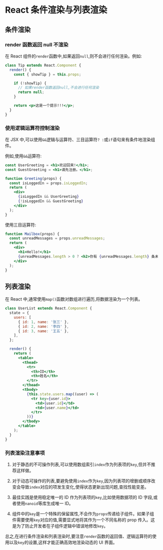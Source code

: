 # React 条件渲染与列表渲染

## 条件渲染

### render 函数返回 null 不渲染

在 React 组件的`render`函数中,如果返回`null`,则不会进行任何渲染。例如:

```jsx
class Tip extends React.Component {
  render() {
    const { showTip } = this.props;

    if (!showTip) {
      // 如果render函数返回null,不会进行任何渲染
      return null;
    }

    return <p>这是一个提示!!!</p>;
  }
}
```

### 使用逻辑运算符控制渲染

在 JSX 中,可以使用`&&`逻辑与运算符、三目运算符`? :`或`if`语句来有条件地渲染组件。

例如,使用`&&`运算符:

```jsx
const UserGreeting = <h1>欢迎回来!</h1>;
const GuestGreeting = <h1>请先注册。</h1>;

function Greeting(props) {
  const isLoggedIn = props.isLoggedIn;
  return (
    <div>
      {isLoggedIn && UserGreeting}
      {!isLoggedIn && GuestGreeting}
    </div>
  );
}
```

使用三目运算符:

```jsx
function Mailbox(props) {
  const unreadMessages = props.unreadMessages;
  return (
    <div>
      <h1>Hello!</h1>
      {unreadMessages.length > 0 ? <h2>你有 {unreadMessages.length} 条未读消息。</h2> : <h2>没有未读消息。</h2>}
    </div>
  );
}
```

## 列表渲染

在 React 中,通常使用`map()`函数对数组进行遍历,将数据渲染为一个列表。

```jsx
class UserList extends React.Component {
  state = {
    users: [
      { id: 1, name: '张三' },
      { id: 2, name: '李四' },
      { id: 3, name: '王五' },
    ],
  };

  render() {
    return (
      <table>
        <thead>
          <tr>
            <th>ID</th>
            <th>姓名</th>
          </tr>
        </thead>
        <tbody>
          {this.state.users.map((user) => (
            <tr key={user.id}>
              <td>{user.id}</td>
              <td>{user.name}</td>
            </tr>
          ))}
        </tbody>
      </table>
    );
  }
}
```

### 列表渲染注意事项

1. 对于静态的不可操作列表,可以使用数组索引`index`作为列表项的`key`,但并不推荐这样做。

2. 对于动态可操作的列表,要避免使用`index`作为`key`,因为列表项的增删或顺序改变会导致`index`对应的项发生变化,使得状态更新出现问题,查找性能变差。

3. 最佳实践是使用稳定唯一的 ID 作为列表项的`key`,比如使用数据项的 ID 字段,或者使用`nanoid`等库生成唯一 ID。

4. 组件中的`key`是一个特殊的保留属性,不会作为`props`传递给子组件。如果子组件需要使用`key`对应的值,需要显式地将其作为一个不同名称的 prop 传入。这是为了防止开发者在子组件逻辑中错误地修改`key`。

总之,在进行条件渲染和列表渲染时,要注意`render`函数的返回值、逻辑运算符的使用以及`key`的设置,这样才能正确高效地渲染动态的 UI 界面。
